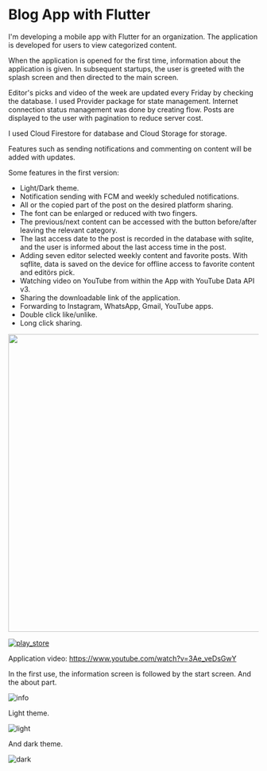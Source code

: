 # Blog App with Flutter

I'm developing a mobile app with Flutter for an organization. The application is developed for users to view categorized content.

When the application is opened for the first time, information about the application is given. In subsequent startups, the user is greeted with the splash screen and 
then directed to the main screen.

Editor's picks and video of the week are updated every Friday by checking the database.
I used Provider package for state management.
Internet connection status management was done by creating flow.
Posts are displayed to the user with pagination to reduce server cost.

I used Cloud Firestore for database and Cloud Storage for storage.

Features such as sending notifications and commenting on content will be added with updates.

Some features in the first version:

- Light/Dark theme.
- Notification sending with FCM and weekly scheduled notifications.
- All or the copied part of the post on the desired platform sharing.
- The font can be enlarged or reduced with two fingers.
- The previous/next content can be accessed with the button before/after leaving the relevant category.
- The last access date to the post is recorded in the database with sqlite, and the user is informed about the last access time in the post.
- Adding seven editor selected weekly content and favorite posts. With sqflite, data is saved on the device for offline access to favorite content and editörs pick.
- Watching video on YouTube from within the App with YouTube Data API v3.
- Sharing the downloadable link of the application.
- Forwarding to Instagram, WhatsApp, Gmail, YouTube apps.
- Double click like/unlike.
- Long click sharing.

<img src="https://user-images.githubusercontent.com/55411723/221411976-332c7877-2b9c-45de-b7c4-854916be2fdd.png" witdh="200" height="600"/>

[![play_store](https://user-images.githubusercontent.com/55411723/221411976-332c7877-2b9c-45de-b7c4-854916be2fdd.png)](https://play.google.com/store/apps/details?id=com.ateizmfikrinecevaplar)

Application video: https://www.youtube.com/watch?v=3Ae_veDsGwY

In the first use, the information screen is followed by the start screen. And the about part.

![info](https://user-images.githubusercontent.com/55411723/206755832-4f2338cf-93d7-4b0b-8e2a-479f6646d2a6.png)

Light theme.

![light](https://user-images.githubusercontent.com/55411723/206753666-1d393d93-814b-4c0c-9b81-0b1295abd347.png)

And dark theme.

![dark](https://user-images.githubusercontent.com/55411723/206754427-bddcb6e8-d568-479d-bf57-d68ff2aab6e6.png)
